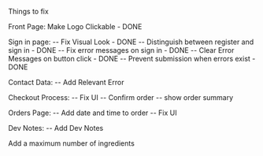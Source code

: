 

Things to fix

Front Page:
Make Logo Clickable - DONE

Sign in page:
-- Fix Visual Look - DONE
-- Distinguish between register and sign in - DONE
-- Fix error messages on sign in - DONE
-- Clear Error Messages on button click - DONE
-- Prevent submission when errors exist - DONE

Contact Data:
-- Add Relevant Error

Checkout Process:
-- Fix UI
-- Confirm order
-- show order summary

Orders Page:
-- Add date and time to order
-- Fix UI


Dev Notes:
-- Add Dev Notes


Add a maximum number of ingredients